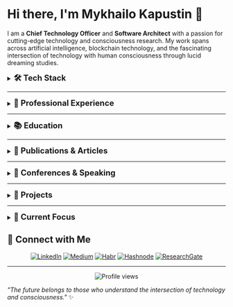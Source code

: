 # Hi there, I'm Mykhailo Kapustin 👋

I am a **Chief Technology Officer** and **Software Architect** with a passion for cutting-edge technology and consciousness research. My work spans across artificial intelligence, blockchain technology, and the fascinating intersection of technology with human consciousness through lucid dreaming studies.

<details>
<summary><span style="font-size: 1.3em; font-weight: bold;">🛠️ Tech Stack</span></summary>

<div align="center">

![JavaScript](https://img.shields.io/badge/JavaScript-F7DF1E?style=for-the-badge&logo=javascript&logoColor=black)
![TypeScript](https://img.shields.io/badge/TypeScript-007ACC?style=for-the-badge&logo=typescript&logoColor=white)
![Python](https://img.shields.io/badge/Python-3776AB?style=for-the-badge&logo=python&logoColor=white)
![PHP](https://img.shields.io/badge/PHP-777BB4?style=for-the-badge&logo=php&logoColor=white)
![Node.js](https://img.shields.io/badge/Node.js-43853D?style=for-the-badge&logo=node.js&logoColor=white)
![Vue.js](https://img.shields.io/badge/Vue.js-4FC08D?style=for-the-badge&logo=vue.js&logoColor=white)
![Nuxt.js](https://img.shields.io/badge/Nuxt.js-00DC82?style=for-the-badge&logo=nuxt.js&logoColor=white)
![PyTorch](https://img.shields.io/badge/PyTorch-EE4C2C?style=for-the-badge&logo=pytorch&logoColor=white)
![OpenAI](https://img.shields.io/badge/OpenAI-412991?style=for-the-badge&logo=openai&logoColor=white)
![ChatGPT](https://img.shields.io/badge/ChatGPT-00A67E?style=for-the-badge&logo=openai&logoColor=white)
![Gemini](https://img.shields.io/badge/Gemini-4285F4?style=for-the-badge&logo=google&logoColor=white)
![LangChain](https://img.shields.io/badge/LangChain-1C3C3C?style=for-the-badge&logo=langchain&logoColor=white)
![LangGraph](https://img.shields.io/badge/LangGraph-FF6B6B?style=for-the-badge&logo=graphql&logoColor=white)
![Google ADK](https://img.shields.io/badge/Google_ADK-4285F4?style=for-the-badge&logo=google&logoColor=white)
![Cursor](https://img.shields.io/badge/Cursor-000000?style=for-the-badge&logo=cursor&logoColor=white)
![Google Cloud](https://img.shields.io/badge/Google_Cloud-4285F4?style=for-the-badge&logo=google-cloud&logoColor=white)
![Docker](https://img.shields.io/badge/Docker-2496ED?style=for-the-badge&logo=docker&logoColor=white)

</div>

</details>

***

<details>
<summary><span style="font-size: 1.3em; font-weight: bold;">🏢 Professional Experience</span></summary>

### **Co-Founder & CTO** at Advanced Scientific Research Projects (ASRP.media)
*April 2023 – Present · 2 yrs 7 mos*

**Key Achievements Over 18 Months:**
- 🧠 **Kapustin's Marker Algorithm**: Innovative algorithm for analyzing dream content
- 🎓 **Educational Platform**: Multifunctional platform with diverse courses and programs
- 🌐 **ASRP.tech Website**: Official website with ecosystem product links
- 🤖 **Arcanum12thBot**: Telegram bot for dream journal and educational platform access
- 📱 **Telegram Mini Application**: Lightweight app for quick service access
- 📝 **Dream Journal**: Tool for recording and analyzing dreams
- ⚙️ **Microservices Infrastructure**: Event handling, mailing, queues, SMS systems
- 📰 **ASRP.media**: Information platform for dream research and consciousness studies
- 🔬 **ASRP.science**: Platform for publishing and sharing research findings
- 💰 **Kapusta Cryptocurrency**: Internal ecosystem cryptocurrency

**Additional Responsibilities:**
- Research processing and client acquisition
- Organizing conferences with scientists
- Recruiting and mentoring junior developers
- Project management and investor negotiations
- Partner integrations and payment system setups

### **Senior AI/ML Engineer** at Woolf
*April 2025 – September 2025 · 6 mos (Contract)*

- 🤖 Designed and implemented MVP LLM-agent prototype using Google ADK
- 🏗️ Acted as lead architect for educational assessment AI applications
- 📊 Delivered insights on LLM agent capabilities and limitations in EdTech
- 📚 Contributed to knowledge transfer and partner enablement

### **Senior Back-end Developer** at LAB325 - Product Engineering
*July 2021 – April 2023 · 1 yr 10 mos*

- ⚡ Engineered robust backend solutions with enhanced performance and scalability
- 🔧 Developed high-performance systems using modern technologies

### **Team Lead & Senior Back-end Developer** at MOB.325
*July 2021 – April 2023 · 1 yr 10 mos*

- 👥 Led development teams and managed complex projects
- 🚀 Delivered scalable backend solutions

### **Senior Back-end Developer** at Provectus
*April 2021 – July 2021 · 4 mos*

- 🔧 Developed backend solutions using PHP and Laravel
- ⚡ Enhanced system performance and scalability

### **Team Lead & Senior Back-end Developer** at Coelix
*August 2020 – April 2021 · 9 mos*

- 🏢 Transitioned company from WordPress-focused to full-scale custom software solutions
- 👥 Assembled and led development team for complex projects
- 🎯 Successfully delivered three major client projects
- 📈 Expanded company's service offerings and client base

### **Web Full Stack Developer** at Ephyros
*February 2020 – July 2020 · 6 mos*

- 🌐 Developed full-stack web applications using PHP and Laravel
- 🔧 Built scalable and maintainable solutions

### **Web Full Stack Developer** at HYS Enterprise
*September 2018 – February 2020 · 1 yr 6 mos*

- 🏢 Key developer for corporate website
- 🔧 Maintained and enhanced web applications
- 📈 Contributed to company's digital presence

### **Web Full Stack Developer** at Top Agent
*January 2018 – September 2018 · 9 mos*

- ✈️ Developed comprehensive travel management platform
- 🎯 Integrated flight booking, taxi services, hotel reservations
- 💰 Implemented cost analysis and payment systems
- 📊 Created reporting and ticketing systems

### **Web Full Stack Developer** at PHP-academy
*July 2017 – December 2017 · 6 mos*

- 🏗️ Developed robust website engine from scratch
- 🌐 Created websites and provided ongoing support
- 🔧 Ensured optimal performance and security

### **Back-end Developer & Manager Account** at SuperMediaAds
*June 2016 – November 2016 · 6 mos*

- 📱 Managed mobile account operations
- 🤝 Identified partners and promotion opportunities
- 🔗 Integrated partner APIs using PHP
- 💼 Balanced technical development with business partnerships

</details>

</details>

***

<details>
<summary><span style="font-size: 1.3em; font-weight: bold;">📚 Education</span></summary>

### Master's Degree in Automation and Computer-Integrated Technologies
*State University of Intelligent Technologies and Telecommunications (2017 – 2022)*

<details>
<summary><b>🎓 View Diploma & Academic Records</b></summary>

**Degree Details:**
- **Program:** Automation and Computer-Integrated Technologies
- **Institution:** State University of Intelligent Technologies and Telecommunications
- **Duration:** 2017 – 2022
- **Level:** Master's Degree

**Academic Documentation:**
- 📄 **[Diploma & Academic Records](education/telecommunication/telecomunication-education.pdf)** - Complete diploma with grades and academic achievements

*<sub>Click to view full diploma document with grades and academic details</sub>*

</details>

</details>

***

<details>
<summary><span style="font-size: 1.3em; font-weight: bold;">📖 Publications & Articles</span></summary>

### 📝 **Technical Articles (2023-2025)**

**["Google ADK and Startup Technical Guide: AI Agents"](https://medium.com/@kapustinomm/google-adk-and-startup-technical-guide-ai-agents-how-google-is-redefining-the-way-ai-agents-are-built-123456789)** *(October 2025)*
- Published on: [Medium](https://medium.com/@kapustinomm/google-adk-and-startup-technical-guide-ai-agents-how-google-is-redefining-the-way-ai-agents-are-built-123456789) | [Hashnode](https://hashnode.com/@kapustinomm) | [Habr](https://habr.com/en/users/kapustinomm/)
- Google's roadmap for building agentic systems and engineering platforms

**["My First AI & Blockchain Hackathon: Building the Global Forecasting System"](https://medium.com/@kapustinomm/my-first-ai-blockchain-hackathon-building-the-global-forecasting-system-at-theta-eurocon-in-aab842d63625)** *(September 2025)*
- Published on: [Medium](https://medium.com/@kapustinomm/my-first-ai-blockchain-hackathon-building-the-global-forecasting-system-at-theta-eurocon-in-aab842d63625) | [Hashnode](https://hashnode.com/@kapustinomm) | [Habr](https://habr.com/en/users/kapustinomm/)
- Theta EuroCon Hackathon experience and GFS prototype development

**["Building a Resume Matcher with tRPC, NLP, and Vertex AI"](https://medium.com/@kapustinomm/building-a-resume-matcher-with-trpc-nlp-and-vertex-ai-1122334455)** *(September 2025)*
- Published on: [Medium](https://medium.com/@kapustinomm/building-a-resume-matcher-with-trpc-nlp-and-vertex-ai-1122334455) | [Hashnode](https://hashnode.com/@kapustinomm) | [Habr](https://habr.com/en/users/kapustinomm/)
- Technical implementation using tRPC, TypeScript, and Google Vertex AI

**["My Personal Exam: How I Built an MVP LLM Agent on Google ADK"](https://medium.com/@kapustinomm/my-personal-exam-how-i-built-an-mvp-llm-agent-on-google-adk-90c246ab9c2a)** *(September 2025)*
- Published on: [Medium](https://medium.com/@kapustinomm/my-personal-exam-how-i-built-an-mvp-llm-agent-on-google-adk-90c246ab9c2a) | [Hashnode](https://hashnode.com/@kapustinomm) | [Habr](https://habr.com/en/users/kapustinomm/)
- Personal experience developing LLM agents in educational scenarios

**["Docling in Working with Texts, Languages, and Knowledge"](https://medium.com/@kapustinomm/docling-in-working-with-texts-languages-and-knowledge-123456789)** *(August 2025)*
- Published on: [Medium](https://medium.com/@kapustinomm/docling-in-working-with-texts-languages-and-knowledge-123456789) | [Hashnode](https://hashnode.com/@kapustinomm) | [Habr](https://habr.com/en/users/kapustinomm/)
- Professional overview of Docling for linguistic and textual data

**["How to Integrate Google ADK with a Custom Interface"](https://hashnode.com/@kapustinomm/how-to-integrate-google-adk-with-a-custom-interface-123456789)** *(July-August 2025)*
- Published on: [Hashnode](https://hashnode.com/@kapustinomm/how-to-integrate-google-adk-with-a-custom-interface-123456789) | [Habr](https://habr.com/en/users/kapustinomm/)
- Step-by-step guide with code examples and deployment strategies

### 🔬 **Research Publications (2024-2025)**

**["Technological Transformations, Formation of GMS and GFS"](https://www.researchgate.net/publication/370123456_Technological_Transformations_Formation_of_GMS_Global_Mental_System_and_GFS_Global_Forecasting_System_-_Right-Brain_Technologies_Based_on_Biological_Entities_with_Consciousness_Artificial_Intelligence_Quantum_Computing_and_Blockchain_Banchenko-Market_Global_Market_of_Lucid_Dreams_and_Other_Transcendental_States_of_Consciousness)** *(February 2025)*
- *Journal of Investment, Banking and Finance*
- Exploring "right-brain technologies" integrating consciousness, AI, quantum computing, and blockchain

**["The methodology for diagnosing and managing stress developed by Grivtsova"](https://www.researchgate.net/publication/370123456_Technological_Transformations_Formation_of_GMS_Global_Mental_System_and_GFS_Global_Forecasting_System_-_Right-Brain_Technologies_Based_on_Biological_Entities_with_Consciousness_Artificial_Intelligence_Quantum_Computing_and_Blockchain_Banchenko-Market_Global_Market_of_Lucid_Dreams_and_Other_Transcendental_States_of_Consciousness)** *(July 2024)*
- *American Journal of Medical and Clinical Research & Reviews*
- Stress management methodology and lucid dream induction framework

**["Forecasting Social, Geopolitical, and Economic Events Using the 'Banchenko-Technology'"](https://www.researchgate.net/publication/370123456_Technological_Transformations_Formation_of_GMS_Global_Mental_System_and_GFS_Global_Forecasting_System_-_Right-Brain_Technologies_Based_on_Biological_Entities_with_Consciousness_Artificial_Intelligence_Quantum_Computing_and_Blockchain_Banchenko-Market_Global_Market_of_Lucid_Dreams_and_Other_Transcendental_States_of_Consciousness)** *(June 2024)*
- *Japan Journal of Research*
- Banchenko Algorithm and Mnemonic Synchronization for event prediction

**["Application of Banchenko's Mnemonic Dream Synchronization Method"](https://www.researchgate.net/publication/370123456_Technological_Transformations_Formation_of_GMS_Global_Mental_System_and_GFS_Global_Forecasting_System_-_Right-Brain_Technologies_Based_on_Biological_Entities_with_Consciousness_Artificial_Intelligence_Quantum_Computing_and_Blockchain_Banchenko-Market_Global_Market_of_Lucid_Dreams_and_Other_Transcendental_States_of_Consciousness)** *(January 2024)*
- *International Internal Medicine Journal*
- AI Dream Matching Model for synchronized lucid dreaming

### 📊 **Academic Research (2018)**

**["A STUDY OF SOFTWARE DEVELOPMENT TOOLS REQUIRED IN THE JOB MARKET"](https://www.researchgate.net/publication/370123456_A_STUDY_OF_SOFTWARE_DEVELOPMENT_TOOLS_THAT_ARE_REQUIRED_IN_THE_JOB_MARKET_IN_UKRAINE_AND_THE_WORLD)** *(December 2018)*
- *Proceedings of the O S Popov ОNAT*
- Analysis of programming languages and frameworks in Ukrainian and global IT markets

### 🌐 **Popular Science & Technology Articles**

**["Lucid dreams and VR: Swiss Olympic team training in dreams"](https://tproger.ru/articles/lucid-dreams-and-vr-swiss-olympic-team-training-in-dreams/)** *(December 2024)*
- *Tproger* - VR and conscious dreams in sports training

**["Brain–computer interface (BCI) in HR: How Technology is Changing Recruitment"](https://tproger.ru/articles/brain-computer-interface-bci-in-hr-how-technology-is-changing-recruitment/)** *(December 2024)*
- *Tproger* - Neural interfaces and recruitment automation

**["Sleep and Code: How Vivid Dreams Inspire Programmers"](https://tproger.ru/articles/sleep-and-code-how-vivid-dreams-inspire-programmers/)** *(October 2024)*
- *Tproger* - The connection between dreams and programming creativity

**["The Economics of Dreams: How Our Dreams Influence Global Markets"](https://samara.aif.ru/society/science/ekonomika_snov_kak_nashi_sny_vliyayut_na_globalnye_rynki)** *(May 2024)*
- *Аргументы и факты* - Dream market and economic impact

**["From Pet Project to Scientific Research: Path to True Innovation"](https://tproger.ru/articles/from-pet-project-to-scientific-research-path-to-true-innovation/)** *(October 2023)*
- *Tproger* - Evolution from personal projects to scientific research

**["Future Technologies: A Glimpse into Innovation"](https://tproger.ru/articles/future-technologies-a-glimpse-into-innovation/)** *(October 2023)*
- *Tproger* - AI, Quantum Computing, and Neurointerfaces

**["AI and Lucid Dreaming: Exploring New Opportunities"](https://tproger.ru/articles/ai-and-lucid-dreaming-exploring-new-opportunities/)** *(June 2023)*
- *Tproger* - ASRP's AI model for dream analysis

</details>

***

<details>
<summary><span style="font-size: 1.3em; font-weight: bold;">🎤 Conferences & Speaking</span></summary>

### WeAreDevelopers World Congress Europe

July 2024, Berlin, Germany

<table align="center">
  <tr>
    <td align="center">
      <img src="conferences/WeAreDevelopers/1722419215344.jpeg" alt="WeAreDevelopers Conference Photo 1" width="150" />
    </td>
    <td align="center">
      <img src="conferences/WeAreDevelopers/1722419216254.jpeg" alt="WeAreDevelopers Conference Photo 2" width="150" />
    </td>
    <td align="center">
      <img src="conferences/WeAreDevelopers/1722419216485.jpeg" alt="WeAreDevelopers Conference Photo 3" width="150" />
    </td>
    <td align="center">
      <img src="conferences/WeAreDevelopers/1722419217967.jpeg" alt="WeAreDevelopers Conference Photo 4" width="150" />
    </td>
  </tr>
  <tr>
    <td align="center">
      <img src="conferences/WeAreDevelopers/1722419228046.jpeg" alt="WeAreDevelopers Conference Photo 5" width="150" />
    </td>
    <td align="center">
      <img src="conferences/WeAreDevelopers/1722419228989.jpeg" alt="WeAreDevelopers Conference Photo 6" width="150" />
    </td>
    <td align="center">
      <img src="conferences/WeAreDevelopers/1722419229377.jpeg" alt="WeAreDevelopers Conference Photo 7" width="150" />
    </td>
    <td align="center">
      <img src="conferences/WeAreDevelopers/1722419229683.jpeg" alt="WeAreDevelopers Conference Photo 8" width="150" />
    </td>
  </tr>
  <tr>
    <td align="center">
      <img src="conferences/WeAreDevelopers/1722419230725.jpeg" alt="WeAreDevelopers Conference Photo 9" width="150" />
    </td>
    <td align="center">
      <img src="conferences/WeAreDevelopers/1722419231929.jpeg" alt="WeAreDevelopers Conference Photo 10" width="150" />
    </td>
    <td align="center">
      <img src="conferences/WeAreDevelopers/2025-09-24 12.17.53.jpg" alt="WeAreDevelopers Conference Photo 11" width="150" />
    </td>
    <td align="center">
    </td>
  </tr>
</table>

<details>
<summary><b>🔍 View Conference Details</b></summary>

**Event Details:**
- **Focus Areas:** Software Development, Technology Innovation, Developer Community
- **Location:** WeAreDevelopers World Congress Europe
- **Participation:** Conference attendance and networking

**My Experience:**
- 🎯 **Technology Insights:** Gained valuable insights into latest development trends
- 🏆 **Networking:** Connected with developers and industry professionals
- 🤝 **Knowledge Sharing:** Participated in technical discussions and workshops

*<sub>Click on any photo above to view full size</sub>*

</details>

---

### <img src="conferences/theta-eurocon-2025/logo.jpeg" alt="THETA EuroCon Logo" width="30" height="30" style="vertical-align: middle; margin-right: 10px;" /> THETA EuroCon European Theta Network Conference & Hackathon

September 2025, Berlin, Germany

<table align="center">
  <tr>
    <td align="center">
      <img src="conferences/theta-eurocon-2025/2025-09-14 13.24.15.jpg" alt="THETA EuroCon Conference Photo 4" width="180" />
    </td>
    <td align="center">
      <img src="conferences/theta-eurocon-2025/2025-09-14 13.22.51.jpg" alt="THETA EuroCon Conference Photo 2" width="180" />
    </td>
    <td align="center">
      <img src="conferences/theta-eurocon-2025/2025-09-14 13.23.07.jpg" alt="THETA EuroCon Conference Photo 3" width="180" />
    </td>
  </tr>
</table>

<details>
<summary><b>🔍 View Conference Details</b></summary>

**Event Details:**
- **Focus Areas:** Blockchain, Hackathon, AI, LLM, Cloud Infrastructure
- **Location:** European Theta Network Conference
- **Participation:** Live pitch presentation and hackathon participation

**My Contribution:**
- 🎯 **Live Pitch Presentation:** Delivered a compelling presentation on my project
- 🏆 **Hackathon Participation:** Built innovative solutions combining AI and blockchain technologies
- 🤝 **Networking:** Connected with industry leaders and fellow innovators

**Related Content:**
- 📝 **Article:** ["My First AI & Blockchain Hackathon: Building the Global Forecasting System"](https://medium.com/@kapustinomm/my-first-ai-blockchain-hackathon-building-the-global-forecasting-system-at-theta-eurocon-in-aab842d63625)
- 🎥 **Live Pitch Video:** [YouTube Presentation](https://www.youtube.com/watch?v=8ubUtSxpi-g)

*<sub>Click on any photo above to view full size</sub>*

</details>

</details>

***

<details>
<summary><span style="font-size: 1.3em; font-weight: bold;">💼 Projects</span></summary>

<details>
<summary><b>🏢 HYS Enterprise – Corporate Website</b> <em>(September 2018 – February 2020)</em></summary>

**Project Overview:**
The HYS Enterprise corporate website serves as the official digital portal for one of Ukraine's largest IT companies. It provides a comprehensive overview of the company's expertise, services, and values, acting as a primary point of contact for clients, partners, and potential employees.

**Live Website:** [https://www.hys-enterprise.com](https://www.hys-enterprise.com)

<div align="center">
  <img src="projects/hys/1739446106412.jpeg" alt="HYS Enterprise Website" width="600" style="border-radius: 8px; margin: 10px 0;" />
</div>

**Key Features:**
- **Company Presentation** – Showcasing HYS Enterprise's mission, services, and expertise in software development
- **Portfolio** – Highlighting completed projects in software development, business process automation, and IT consulting
- **Careers Section** – Listing job opportunities, work culture, and hiring process details
- **Contact Information** – Providing direct ways to reach company representatives

**My Role and Contributions:**
As a Full-Stack Web Developer, I was the key developer responsible for designing, developing, and maintaining the corporate website:
- Developing and implementing frontend and backend features for the site
- Ensuring responsive design and seamless user experience across devices
- Optimizing performance and security to maintain a high standard of quality
- Collaborating with designers, marketers, and stakeholders to align the website with company branding and business goals
- Performing regular maintenance, updates, and debugging to ensure smooth functionality

**Technologies Used:**
- WordPress
- React.js
- PostgreSQL

</details>

---

<details>
<summary><b>🌱 QPQ International – Green Energy Project Funding & Advisory Platform</b> <em>(February 2020 – July 2020)</em></summary>

**Project Overview:**
QPQ International is a digitally-enabled bespoke deal advisory platform dedicated to advancing green energy projects globally. The company focuses on assisting project developers in accelerating development, securing financing, and establishing partnerships to promote sustainable initiatives.

**Live Website:** [https://qpq.international](https://qpq.international)

<div align="center">
  <img src="projects/qpq/qpq.png" alt="QPQ International Platform" width="600" style="border-radius: 8px; margin: 10px 0;" />
</div>

**Key Services:**
- **Project Development Support** – QPQ International collaborates with developers to enhance project readiness, ensuring all necessary components are in place to attract investors
- **Investor Matching** – Leveraging a vast network of over 600 professional investors, including private equity funds, institutional investors, and independent power producers (IPPs), QPQ connects suitable investors with vetted projects
- **Funding Accelerator Program** – The Green Energy Project Funding Accelerator is an initiative designed to bridge the gap between green energy projects and investors. It offers coaching and training to project sponsors, culminating in events that showcase vetted projects to potential investors

**Mission:**
QPQ International is committed to making the planet greener by supporting project developers and business owners in the sustainability and renewable energy sectors. The company aims to accelerate the achievement of the United Nations' Sustainable Development Goals (SDGs) through its initiatives.

**Global Reach:**
Based in Dubai, QPQ International operates worldwide, focusing on markets including the US, Canada, Europe, the Balkans, the Baltics, select South American countries, Southeast Asia, Australia, and New Zealand.

**Technologies Used:**
- Laravel
- Vue.js
- PostgreSQL
- Nginx

</details>

---

<details>
<summary><b>📚 Your Torah Tutors – Online Torah Learning Platform</b> <em>(August 2020 – April 2021)</em></summary>

**Project Overview:**
Your Torah Tutors is an online educational platform dedicated to empowering students to become independent and confident learners in Torah study. The platform offers personalized tutoring sessions focusing on enhancing vocabulary, grammar, and comprehension skills in both Chumash and Gemara. Utilizing unique flashcards and engaging teaching methods, the program makes learning enjoyable and effective. Lessons are conducted via Zoom, making them accessible to students aged 8 and up, regardless of their location.

**Live Website:** [https://yourtorahtutors.org](https://yourtorahtutors.org)

<div align="center">
  <img src="projects/your-torah/your-torah.png" alt="Your Torah Tutors Platform" width="600" style="border-radius: 8px; margin: 10px 0;" />
</div>

**Key Features:**
- **Personalized Learning** – Tailored sessions that cater to the individual needs of each student, ensuring effective learning outcomes
- **Innovative Teaching Tools** – Use of unique flashcards and interactive methods to expand vocabulary and enhance understanding
- **Qualified Tutors** – A team of carefully selected tutors who excel in teaching techniques and are sensitive to each child's needs
- **Flexible Access** – Online lessons via Zoom, allowing students from various locations to participate

**My Role and Contributions:**
As a developer for Your Torah Tutors, my responsibilities included:
- **Website Development** – Designed and developed the official website, ensuring a user-friendly interface and seamless navigation
- **Platform Integration** – Implemented Zoom integration for online lessons, providing a stable and accessible virtual learning environment
- **Flashcard System** – Developed the unique flashcard feature to aid in vocabulary expansion and retention
- **User Accounts** – Created secure login portals for teachers and students, facilitating personalized learning experiences
- **Feedback Mechanism** – Integrated a system for collecting and displaying testimonials to showcase the program's effectiveness

**Technologies Used:**
- Laravel
- Vue.js
- PostgreSQL
- Docker
- PHP
- Nginx

</details>

---

<details>
<summary><b>🌱 Lill – Intelligent Plant Care Assistant</b> <em>(July 2021 – October 2021)</em></summary>

**Project Overview:**
Lill is a mobile application designed to assist plant enthusiasts in identifying, diagnosing, and caring for their plants. The app offers a comprehensive suite of features to ensure optimal plant health and growth.

<div align="center">
  <img src="projects/lill/Plants-care-and-identification-app-1024x572.png" alt="Lill App Interface" width="200" style="border-radius: 8px; margin: 5px;" />
  <img src="projects/lill/Plants-care-and-identification-app-2-1024x577.png" alt="Lill Plant Care Features" width="200" style="border-radius: 8px; margin: 5px;" />
  <img src="projects/lill/Plants-care-and-identification-app-3-1024x577.png" alt="Lill Garden Management" width="200" style="border-radius: 8px; margin: 5px;" />
  <img src="projects/lill/Plants-care-and-identification-app-4-1024x577.png" alt="Lill Plant Identification" width="200" style="border-radius: 8px; margin: 5px;" />
</div>

**Key Features:**
- **Plant Identification and Diagnosis** – Instantly identify various plant species and diagnose potential issues, providing users with tailored treatment suggestions
- **Smart Care Reminders** – Set up customizable notifications for essential plant care tasks, including watering, fertilizing, spraying, cleaning, and repotting, ensuring timely maintenance
- **Personalized Garden Management** – Create and manage personal plant collections within the app. Track growth, monitor health, and organize plants by different locations or categories using the "My Garden" and "My Places" features

**My Role and Contributions:**
As a developer for Lill, my responsibilities included:
- **Mobile Application Development** – Led the development of the iOS and Android applications, ensuring a seamless and intuitive user experience across platforms
- **Plant Identification Integration** – Implemented advanced algorithms and machine learning models to accurately identify plant species and diagnose potential issues
- **Notification System** – Developed a robust notification system to provide users with timely reminders for various plant care activities
- **User Interface Design** – Collaborated with designers to create an intuitive and visually appealing interface, enhancing user engagement and satisfaction
- **Data Management** – Ensured secure and efficient handling of user data, including personal plant collections and care schedules

**Technologies Used:**
- Node.js
- PostgreSQL
- GraphQL
- Docker
- Nginx

</details>

---

<details>
<summary><b>💪 IzziFit – Smart Workout and Training Plan Application</b> <em>(October 2021 – January 2022)</em></summary>

**Project Overview:**
IzziFit is a mobile application designed to provide users with personalized workout routines and comprehensive fitness tracking tools. The app offers over 500 exercises tailored to individual needs, making it suitable for both beginners and fitness enthusiasts.

<div align="center">
  <img src="projects/izzifit/Weight-loss-game-for-women-1024x572.png" alt="IzziFit App Interface" width="200" style="border-radius: 8px; margin: 5px;" />
  <img src="projects/izzifit/Weight-loss-game-for-women-2-1024x577.png" alt="IzziFit Workout Features" width="200" style="border-radius: 8px; margin: 5px;" />
  <img src="projects/izzifit/Weight-loss-game-for-women-3-1024x577.png" alt="IzziFit Exercise Library" width="200" style="border-radius: 8px; margin: 5px;" />
  <img src="projects/izzifit/Weight-loss-game-for-women-4-1024x577.png" alt="IzziFit Progress Tracking" width="200" style="border-radius: 8px; margin: 5px;" />
</div>

**Key Features:**
- **Personalized Workouts** – Access a vast library of exercises selected to match your fitness level and goals
- **Calorie Calculator** – Easily log your meals, and the app calculates your daily caloric intake to help you stay on track
- **Gamified Experience** – Turn your fitness journey into an engaging game by converting burned calories into energy, which can be used to earn rewards within the app
- **Additional Tools** – Utilize features like a mood tracker, water intake reminders, meal planning, and smart workout suggestions to support a holistic approach to health

**My Role and Contributions:**
As a developer for IzziFit, my responsibilities included:
- **Mobile Application Development** – Led the development of the iOS and Android applications, ensuring a seamless user experience across platforms
- **Backend Integration** – Implemented robust backend services to handle user data securely and efficiently
- **Gamification Features** – Developed the gamification elements that allow users to earn rewards based on their workout performance, enhancing user engagement
- **Performance Optimization** – Conducted thorough testing and optimization to ensure the app runs smoothly on various devices

**Technologies Used:**
- Node.js
- GraphQL
- Docker
- Nginx
- PostgreSQL
- ClickHouse

</details>

---

<details>
<summary><b>💬 Hark – Global Anonymous Chat Platform</b> <em>(January 2022 – March 2022)</em></summary>

**Project Overview:**
Hark is a mobile application designed to facilitate anonymous conversations between individuals worldwide. The platform provides a safe space for users to share their thoughts, discuss personal or professional challenges, and connect with others without revealing their identities.

<div align="center">
  <img src="projects/hark/Anonymos-voice-chat-1024x572.png" alt="Hark Chat Interface" width="200" style="border-radius: 8px; margin: 5px;" />
  <img src="projects/hark/Anonymos-voice-chat-2-1024x577.png" alt="Hark Anonymous Communication" width="200" style="border-radius: 8px; margin: 5px;" />
  <img src="projects/hark/Anonymos-voice-chat-3-1024x577.png" alt="Hark Voice Chat Features" width="200" style="border-radius: 8px; margin: 5px;" />
  <img src="projects/hark/Anonymos-voice-chat-4-1024x577.png" alt="Hark Community Features" width="200" style="border-radius: 8px; margin: 5px;" />
</div>

**Key Features:**
- **Anonymous Communication** – Users can engage in voice or text chats without disclosing personal information, ensuring privacy and fostering open dialogue
- **Emotional Expression** – The app offers various modes for users to express their emotions, allowing for genuine and heartfelt interactions
- **Safe Environment** – Hark provides a secure space for users to vent about work or personal life, ensuring that conversations remain confidential and respectful
- **Favorites and Soul Mates** – Users can reconnect with individuals who have positively impacted them by adding them to their favorites, fostering meaningful connections
- **Community Building** – By rating conversations, users contribute to building an open-minded community that respects and supports each other

**My Role and Contributions:**
As a developer for Hark, my responsibilities included:
- **Mobile Application Development** – Led the development of the iOS and Android applications, ensuring a seamless and intuitive user experience across platforms
- **Anonymous Communication System** – Implemented secure and anonymous voice and text chat functionalities, prioritizing user privacy
- **User Interface Design** – Collaborated with designers to create an intuitive and visually appealing interface, enhancing user engagement and satisfaction
- **Favorites Feature** – Developed the functionality allowing users to add others to their favorites, enabling the re-establishment of meaningful connections
- **Community Rating System** – Implemented a rating system for conversations to help build a respectful and supportive community

**Technologies Used:**
- Node.js
- Docker
- Nginx
- PostgreSQL
- GraphQL

</details>

---

<details>
<summary><b>👩 Woman Insight – Online Educational Platform</b> <em>(July 2021 – April 2023)</em></summary>

**Project Overview:**
Woman Insight is an online educational platform dedicated to personal development, offering courses that cater to various aspects of life, including spirituality, goals and development, business and finance, family and home, hobbies and interests, relationships, and health and beauty. The platform provides concise lessons, each lasting up to 15 minutes, allowing users to engage in learning even with limited free time. The content is designed to be direct and practical, ensuring maximum benefit without unnecessary information.

**Live Website:** [https://womaninsight.com/ru/courses/](https://womaninsight.com/ru/courses/)

<div align="center">
  <img src="projects/woman-insight/E-Learning-platform-1024x572.png" alt="Woman Insight Platform" width="200" style="border-radius: 8px; margin: 5px;" />
  <img src="projects/woman-insight/E-Learning-platform-2-1024x577.png" alt="Woman Insight Courses" width="200" style="border-radius: 8px; margin: 5px;" />
  <img src="projects/woman-insight/E-Learning-platform-3-1024x577.png" alt="Woman Insight Learning Paths" width="200" style="border-radius: 8px; margin: 5px;" />
</div>

**Key Features:**
- **Diverse Course Offerings** – Courses cover a wide range of topics, such as spirituality, personal development, business, family, hobbies, relationships, and health
- **Concise Lessons** – Each lesson is designed to be brief, lasting up to 15 minutes, making it convenient for users with busy schedules
- **Personalized Learning Paths** – Users can select courses that align with their personal goals and interests, creating a tailored educational experience
- **Expert Instructors** – Courses are led by experts in various fields, providing professional guidance and insights

**My Role and Contributions:**
As a developer for Woman Insight, my responsibilities included:
- **Website Development** – Designed and developed the official website, ensuring a user-friendly interface and seamless navigation
- **Course Management System** – Implemented a robust system for managing course content, allowing for easy updates and organization
- **User Authentication** – Developed secure login and registration functionalities to protect user data and provide personalized experiences
- **Responsive Design** – Ensured the platform is accessible across various devices, providing a consistent experience for all users
- **Performance Optimization** – Optimized website performance to ensure fast loading times and smooth interactions

**Technologies Used:**
- Node.js
- Docker
- PostgreSQL
- ClickHouse
- MongoDB
- Elasticsearch

</details>

---

<details>
<summary><b>📺 Gazer TV – Smart TV Companion Application</b> <em>(April 2021 – July 2023)</em></summary>

**Project Overview:**
Gazer TV is a mobile application designed to enhance the user experience of Gazer Smart TVs by transforming smartphones and tablets into versatile remote controls. The app offers a range of features that provide users with intuitive and convenient ways to interact with their TVs.

<div align="center">
  <img src="projects/gazer/All-movies-in-one-place-1024x572.png" alt="Gazer TV Interface" width="200" style="border-radius: 8px; margin: 5px;" />
  <img src="projects/gazer/All-movies-in-one-place-2-1024x577.png" alt="Gazer TV Remote Control" width="200" style="border-radius: 8px; margin: 5px;" />
  <img src="projects/gazer/All-movies-in-one-place-3-1024x577.png" alt="Gazer TV Media Playback" width="200" style="border-radius: 8px; margin: 5px;" />
  <img src="projects/gazer/All-movies-in-one-place-4-1024x577.png" alt="Gazer TV Screen Mirroring" width="200" style="border-radius: 8px; margin: 5px;" />
</div>

**Key Features:**
- **Remote Control Functionality** – Operate your Gazer Smart TV using your mobile device, eliminating the need for traditional remote controls
- **Media Playback** – Stream videos, photos, and audio directly from your smartphone or tablet to the TV screen, facilitating seamless media sharing
- **Wireless Mouse and Touchpad** – Utilize the "mouse function" to navigate the TV interface with precision, using your device as a wireless mouse or touchpad
- **On-Screen Keyboard** – Simplify text input with the on-screen keyboard feature, making searches and data entry more efficient
- **Screen Mirroring** – Mirror your mobile device's screen onto the TV, allowing for a larger display of your apps, games, and other content

**My Role and Contributions:**
As a developer for Gazer TV, my responsibilities included:
- **Mobile Application Development** – Led the development of the app for both iOS and Android platforms, ensuring a consistent and user-friendly experience across devices
- **Integration with Gazer Smart TVs** – Implemented seamless connectivity between the app and Gazer Smart TVs, enabling efficient communication and control
- **User Interface Design** – Collaborated with designers to create an intuitive interface that enhances user engagement and accessibility
- **Feature Implementation** – Developed key functionalities such as media playback, wireless mouse control, and screen mirroring to enrich the user experience
- **Testing and Optimization** – Conducted thorough testing to ensure app stability, performance, and compatibility with various devices and TV models

**Technologies Used:**
- Node.js
- PostgreSQL
- MongoDB
- RESTful
- GraphQL
- Nginx
- Elasticsearch
- GPT-4 integration
- OAuth2.0
- JWT
- Jenkins
- GitLab CI
- Docker
- Kubernetes
- Amazon Web Services (AWS)
- Grafana
- GIT
- Terraform

</details>

---

<details>
<summary><b>🤖 AI Curriculum Vitae (CV) Matcher to Vacancy</b> <em>(March 2025)</em></summary>

**Project Overview:**
A Node.js server built with tRPC that provides an AI-powered CV and job description matching service. The service analyzes both documents and provides insights about candidate's fit for the position.

**GitHub Repository:** [https://github.com/Kapustin2000/cv-matcher-technical-task-trpc](https://github.com/Kapustin2000/cv-matcher-technical-task-trpc)

**Key Features:**
- **PDF Processing** – Handles CVs and job descriptions in PDF format with comprehensive parsing
- **AI-Powered Analysis** – Uses Gemini 1.5 Flash for intelligent document analysis and matching
- **Candidate Evaluation** – Identifies strengths, weaknesses, and provides improvement recommendations
- **Job Fit Scoring** – Provides numerical score (0-100) for candidate-position compatibility
- **Type-Safe API** – Built with tRPC for end-to-end type safety
- **Rate Limiting** – Implements protection against abuse with configurable limits
- **File Management** – Secure upload handling with automatic cleanup

**My Role and Contributions:**
As a developer for the AI CV Matcher, my responsibilities included:
- **Backend Development** – Built the Node.js server with tRPC for type-safe API endpoints
- **AI Integration** – Implemented Gemini 1.5 Flash integration for document analysis
- **PDF Processing** – Developed robust PDF parsing and content extraction capabilities
- **API Design** – Created comprehensive RESTful endpoints with proper error handling
- **Security Implementation** – Added rate limiting, file validation, and secure upload management
- **Performance Optimization** – Ensured efficient processing and response times

**Technologies Used:**
- Vertex AI
- Artificial Intelligence (AI)
- tRPC
- Node.js
- Google Cloud Platform (GCP)

</details>

---

<details>
<summary><b>🧠 ASRP Media – Analytical & Research Media Platform</b> <em>(May 2023 – September 2025)</em></summary>

**Project Overview:**
ASRP Media is an analytical and research platform dedicated to neuroscience, AI, cognitive science, and consciousness studies. As part of the ASRP ecosystem, it provides exclusive content, expert insights, and in-depth analyses of emerging technologies. The platform serves scientists, researchers, and technology enthusiasts interested in neurotechnology, lucid dreaming, and cognitive enhancement.

**Live Website:** [https://asrp.media/en](https://asrp.media/en)

<div align="center">
  <img src="projects/asrp.media/asrp-media-en.png" alt="ASRP Media Platform" width="600" style="border-radius: 8px; margin: 10px 0;" />
</div>

**Key Features:**
- **Expert Interviews** – In-depth discussions with scientists, engineers, and industry leaders in neuroscience and AI
- **Scientific Research & Reviews** – Curated meta-analyses, reports, and case studies on neurotechnology and human cognition
- **Subscription-Based Access** – A flexible model offering premium articles, research papers, and expert discussions
- **Integration with ASRP Ecosystem** – Connected with AI-driven research, neurointerfaces, and dream analysis tools
- **Community & Knowledge Sharing** – A space for researchers and innovators to collaborate and exchange ideas

**My Role and Contributions:**
As a developer and strategist, I contributed to:
- **Website Development** – Designed and optimized the platform for seamless user experience
- **Custom CMS Implementation** – Developed an efficient system for publishing and managing research content
- **Monetization & Subscription Model** – Created a balanced content structure with exclusive premium access
- **SEO & Audience Growth** – Applied visibility strategies to expand reach and credibility
- **AI & Data Integration** – Integrated AI tools for automated research analysis and content organization

**Technologies Used:**
- Vue.js
- Pinia
- Nuxt.js
- Node.js
- LangChain
- Artificial Intelligence (AI)
- ChatGPT
- PostgreSQL
- Nginx
- Docker

</details>

---

<details>
<summary><b>🧘 Arcanum12th – Advanced Educational Platform for Consciousness and Cognitive Studies</b> <em>(April 2023 – Present)</em></summary>

**Project Overview:**
Arcanum12th is a unique educational platform focused on consciousness studies, cognitive science, and mental training. It offers structured courses, research, and AI-driven analysis tools to help users develop self-awareness, master lucid dreaming, and enhance cognitive abilities. The platform is part of the ASRP ecosystem, integrating scientific research, neurotechnology, and AI-based dream interpretation.

**Live Website:** [https://arcanum12th.education/en](https://arcanum12th.education/en)

<div align="center">
  <img src="projects/arcanum12th/arcanum12th.png" alt="Arcanum12th Platform" width="600" style="border-radius: 8px; margin: 10px 0;" />
</div>

**Key Features:**
- **Specialized Learning Programs** – Courses on lucid dreaming, neurotraining, meditation, and mental resilience
- **AI-Powered Dream Analysis** – Integration with GMS (Global Mental System) for dream interpretation and consciousness tracking
- **Exclusive Research & Case Studies** – A collection of scientific papers, real-world applications, and experimental results
- **Community & Networking** – A space for like-minded individuals to exchange knowledge and insights
- **Practical Cognitive Training** – Interactive tools for mental state monitoring, self-reflection, and neural optimization

**My Role and Contributions:**
As a developer and strategist, I contributed to:
- **Platform Development** – Designed and optimized a seamless learning experience with a modern interface
- **Course & Content Management System (CMS)** – Built a structured and scalable content delivery system
- **AI & Data Integration** – Implemented machine learning models for dream analysis and consciousness mapping
- **Subscription & Monetization Model** – Developed a flexible access system for free and premium content
- **SEO & Growth Strategy** – Optimized the platform for maximum reach and engagement in cognitive science communities

**Technologies Used:**
- Vue.js
- Nuxt.js
- LangChain
- Docker
- Node.js
- Nginx
- PostgreSQL

</details>


</details>

***

<details>
<summary><span style="font-size: 1.3em; font-weight: bold;">🎯 Current Focus</span></summary>

- **AI & Machine Learning** - Developing intelligent systems and forecasting models
- **Blockchain Technology** - Building decentralized applications and smart contracts  
- **Consciousness Research** - Exploring lucid dreams and their technological applications

</details>

## 🤝 Connect with Me

<div align="center">

[![LinkedIn](https://img.shields.io/badge/LinkedIn-0077B5?style=for-the-badge&logo=linkedin&logoColor=white)](https://www.linkedin.com/in/mykhailo-kapustin-55885612a)
[![Medium](https://img.shields.io/badge/Medium-12100E?style=for-the-badge&logo=medium&logoColor=white)](https://medium.com/@kapustinomm)
[![Habr](https://img.shields.io/badge/Habr-65A3BE?style=for-the-badge&logo=habr&logoColor=white)](https://habr.com/en/users/kapustinomm/)
[![Hashnode](https://img.shields.io/badge/Hashnode-2962FF?style=for-the-badge&logo=hashnode&logoColor=white)](https://hashnode.com/@kapustinomm)
[![ResearchGate](https://img.shields.io/badge/ResearchGate-00CCBB?style=for-the-badge&logo=researchgate&logoColor=white)](https://www.researchgate.net/profile/Mykhailo-Kapustin)

</div>

---

<div align="center">
  <img src="https://komarev.com/ghpvc/?username=Kapustin2000&label=Profile%20views&color=0e75b6&style=flat" alt="Profile views" />
</div>

*"The future belongs to those who understand the intersection of technology and consciousness."* ✨
